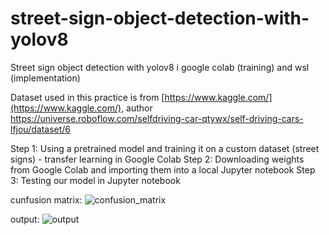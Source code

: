 # street-sign-object-detection-with-yolov8
Street sign object detection with yolov8 i google colab (training) and wsl (implementation)

Dataset used in this practice is from [https://www.kaggle.com/](https://www.kaggle.com/), author https://universe.roboflow.com/selfdriving-car-qtywx/self-driving-cars-lfjou/dataset/6

Step 1: Using a pretrained model and training it on a custom dataset (street signs) - transfer learning in Google Colab
Step 2: Downloading weights from Google Colab and importing them into a local Jupyter notebook
Step 3: Testing our model in Jupyter notebook

cunfusion matrix: 
![confusion_matrix](https://github.com/atimogus/street-sign-object-detection-with-yolov8/assets/52748147/26b2fdfb-e5d6-4a2e-8225-4fb413dfc506)

output:
![output](https://github.com/atimogus/street-sign-object-detection-with-yolov8/assets/52748147/24b89d54-01cc-4af6-843e-d8d7eb5298f6)
